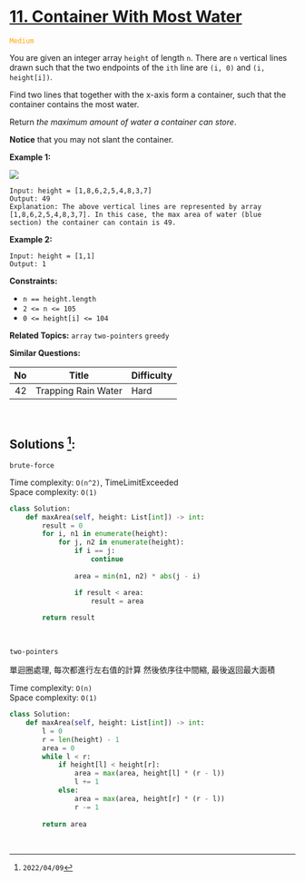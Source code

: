 # [11. Container With Most Water](https://leetcode.com/problems/container-with-most-water)
<span style="color:orange">`Medium`</span>

You are given an integer array `height` of length `n`. There are `n` vertical lines drawn such that the two endpoints of the `ith` line are `(i, 0)` and `(i, height[i])`.

Find two lines that together with the x-axis form a container, such that the container contains the most water.

Return _the maximum amount of water a container can store_.

**Notice** that you may not slant the container.

**Example 1:**

![](https://s3-lc-upload.s3.amazonaws.com/uploads/2018/07/17/question_11.jpg)

    Input: height = [1,8,6,2,5,4,8,3,7]
    Output: 49
    Explanation: The above vertical lines are represented by array [1,8,6,2,5,4,8,3,7]. In this case, the max area of water (blue section) the container can contain is 49.


**Example 2:**

    Input: height = [1,1]
    Output: 1


**Constraints:**

  * `n == height.length`
  * `2 <= n <= 105`
  * `0 <= height[i] <= 104`

**Related Topics:** `array` `two-pointers` `greedy`

**Similar Questions:**

| No  |        Title        | Difficulty |
| --: | ------------------- | ---------- |
|  42 | Trapping Rain Water | Hard       |

<br>

## Solutions [^1]:

`brute-force`

Time complexity: `O(n^2)`,  TimeLimitExceeded <br>
Space complexity: `O(1)`

```python
class Solution:
    def maxArea(self, height: List[int]) -> int:
        result = 0
        for i, n1 in enumerate(height):
            for j, n2 in enumerate(height):
                if i == j:
                    continue
                
                area = min(n1, n2) * abs(j - i)

                if result < area:
                    result = area
                    
        return result
```

<br>

`two-pointers`

單迴圈處理, 每次都進行左右值的計算 然後依序往中間縮, 最後返回最大面積

Time complexity: `O(n)` <br>
Space complexity: `O(1)`

```python
class Solution:
    def maxArea(self, height: List[int]) -> int:
        l = 0
        r = len(height) - 1
        area = 0
        while l < r:
            if height[l] < height[r]:
                area = max(area, height[l] * (r - l))
                l += 1
            else:
                area = max(area, height[r] * (r - l))
                r -= 1
            
        return area
```

<br>

[^1]: `2022/04/09`